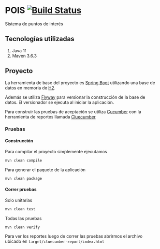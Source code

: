 # POIS [![Build Status](https://www.travis-ci.com/grupoesfera/CAP-00106-CSD-POIS.svg?branch=master)](https://www.travis-ci.com/grupoesfera/CAP-00106-CSD-POIS)
Sistema de puntos de interés

## Tecnologías utilizadas
1. Java 11
2. Maven 3.6.3

## Proyecto
La herramienta de base del proyecto es [Spring Boot](https://spring.io/projects/spring-boot) utilizando una base de datos en memoria
de [H2](https://www.h2database.com/html/main.html).

Además se utiliza [Flyway](https://flywaydb.org/) para versionar la construcción de la base
de datos. El versionador se ejecuta al iniciar la aplicación.

Para construir las pruebas de aceptación se utiliza [Cucumber](https://cucumber.io/docs/installation/java/)
con la herramienta de reportes llamada [Cluecumber](https://github.com/trivago/cluecumber-report-plugin)

### Pruebas

#### Construcción
Para compilar el proyecto simplemente ejecutamos
```bash
mvn clean compile
```
Para generar el paquete de la aplicación
```bash
mvn clean package
```

#### Correr pruebas

Solo unitarias
```bash
mvn clean test
``` 

Todas las pruebas
```bash
mvn clean verify
``` 

Para ver los reportes luego de correr las pruebas abrirmos el archivo
ubicado en `target/cluecumber-report/index.html`
